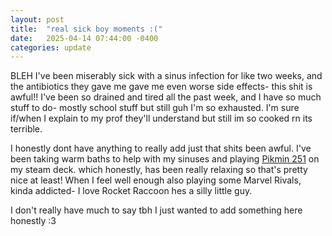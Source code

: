 ```yaml
---
layout: post
title:  "real sick boy moments :("
date:   2025-04-14 07:44:00 -0400
categories: update
---
```


BLEH
I've been miserably sick with a sinus infection for like two weeks, and the antibiotics they gave me gave me even worse side effects- this shit is awful!! 
I've been so drained and tired all the past week, and I have so much stuff to do- mostly school stuff but still guh I'm so exhausted. I'm sure if/when I explain to my prof they'll understand but still im so cooked rn its terrible.

I honestly dont have anything to really add just that shits been awful. I've been taking warm baths to help with my sinuses and playing <a href="/pikmin">Pikmin 251</a> on my steam deck. which honestly, has been really relaxing so that's pretty nice at least! When I feel well enough also playing some Marvel Rivals, kinda addicted- I love Rocket Raccoon hes a silly little guy.

I don't really have much to say tbh I just wanted to add something here honestly :3